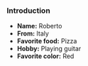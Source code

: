 ### Introduction

- **Name:** Roberto
- **From:** Italy
- **Favorite food:** Pizza
- **Hobby:** Playing guitar
- **Favorite color:** Red
